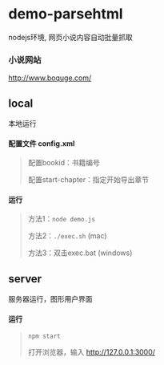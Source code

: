 # demo-parsehtml
nodejs环境, 网页小说内容自动批量抓取

### 小说网站
http://www.boquge.com/

## local
本地运行

#### 配置文件 config.xml
> 配置bookid：书籍编号
>
> 配置start-chapter：指定开始导出章节

#### 运行
> 方法1：`node demo.js`
>
> 方法2：`./exec.sh` (mac)
>
> 方法3：双击exec.bat (windows)

## server
服务器运行，图形用户界面

#### 运行
> `npm start`
>
> 打开浏览器，输入 http://127.0.0.1:3000/

